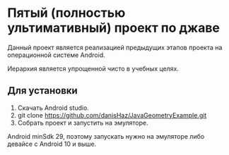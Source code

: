 # Пятый (полностью ультимативный) проект по джаве

Данный проект является реализацией предыдущих этапов проекта на операционной системе Android.

Иерархия является упрощенной чисто в учебных целях.

## Для установки
1. Скачать Android studio.
2. git clone https://github.com/danisHaz/JavaGeometryExample.git
3. Собрать проект и запустить на эмуляторе.

Android minSdk 29, поэтому запускать нужно на эмуляторе либо девайсе с Android 10 и выше.
